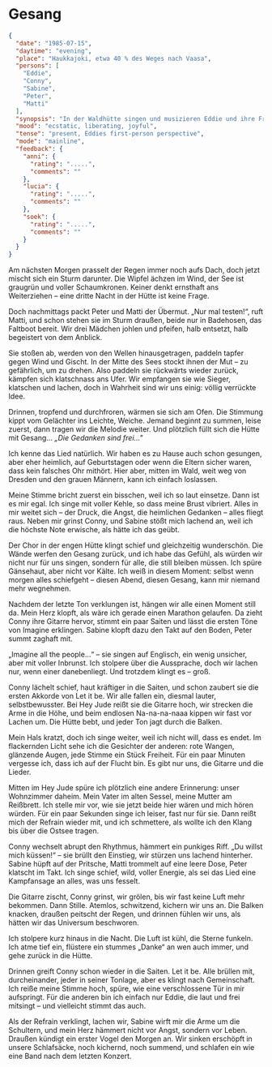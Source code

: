 # Gesang

```json
{
  "date": "1985-07-15",
  "daytime": "evening",
  "place": "Haukkajoki, etwa 40 % des Weges nach Vaasa",
  "persons": [
    "Eddie",
    "Conny",
    "Sabine",
    "Peter",
    "Matti"
  ],
  "synopsis": "In der Waldhütte singen und musizieren Eddie und ihre Freunde Lieder von Freiheitsliedern bis Beatles; Eddie fühlt sich zum ersten Mal wirklich frei und angenommen.",
  "mood": "ecstatic, liberating, joyful",
  "tense": "present, Eddies first-person perspective",
  "mode": "mainline",
  "feedback": {
    "anni": {
      "rating": ".....",
      "comments": ""
    },
    "lucia": {
      "rating": ".....",
      "comments": ""
    },
    "soek": {
      "rating": ".....",
      "comments": ""
    }
  }
}
```

Am nächsten Morgen prasselt der Regen immer noch aufs Dach, doch jetzt mischt sich ein Sturm darunter. Die Wipfel ächzen im Wind, der See ist graugrün und voller Schaumkronen. Keiner denkt ernsthaft ans Weiterziehen – eine dritte Nacht in der Hütte ist keine Frage.

Doch nachmittags packt Peter und Matti der Übermut. „Nur mal testen!“, ruft Matti, und schon stehen sie im Sturm draußen, beide nur in Badehosen, das Faltboot bereit. Wir drei Mädchen johlen und pfeifen, halb entsetzt, halb begeistert von dem Anblick.

Sie stoßen ab, werden von den Wellen hinausgetragen, paddeln tapfer gegen Wind und Gischt. In der Mitte des Sees stockt ihnen der Mut – zu gefährlich, um zu drehen. Also paddeln sie rückwärts wieder zurück, kämpfen sich klatschnass ans Ufer. Wir empfangen sie wie Sieger, klatschen und lachen, doch in Wahrheit sind wir uns einig: völlig verrückte Idee.

Drinnen, tropfend und durchfroren, wärmen sie sich am Ofen. Die Stimmung kippt vom Gelächter ins Leichte, Weiche. Jemand beginnt zu summen, leise zuerst, dann tragen wir die Melodie weiter. Und plötzlich füllt sich die Hütte mit Gesang… *„Die Gedanken sind frei…"*

Ich kenne das Lied natürlich. Wir haben es zu Hause auch schon gesungen, aber eher heimlich, auf Geburtstagen oder wenn die Eltern sicher waren, dass kein falsches Ohr mithört. Hier aber, mitten im Wald, weit weg von Dresden und den grauen Männern, kann ich einfach loslassen.

Meine Stimme bricht zuerst ein bisschen, weil ich so laut einsetze. Dann ist es mir egal. Ich singe mit voller Kehle, so dass meine Brust vibriert. Alles in mir weitet sich – der Druck, die Angst, die heimlichen Gedanken – alles fliegt raus. Neben mir grinst Conny, und Sabine stößt mich lachend an, weil ich die höchste Note erwische, als hätte ich das geübt.

Der Chor in der engen Hütte klingt schief und gleichzeitig wunderschön. Die Wände werfen den Gesang zurück, und ich habe das Gefühl, als würden wir nicht nur für uns singen, sondern für alle, die still bleiben müssen. Ich spüre Gänsehaut, aber nicht vor Kälte. Ich weiß in diesem Moment: selbst wenn morgen alles schiefgeht – diesen Abend, diesen Gesang, kann mir niemand mehr wegnehmen.

Nachdem der letzte Ton verklungen ist, hängen wir alle einen Moment still da. Mein Herz klopft, als wäre ich gerade einen Marathon gelaufen. Da zieht Conny ihre Gitarre hervor, stimmt ein paar Saiten und lässt die ersten Töne von Imagine erklingen. Sabine klopft dazu den Takt auf den Boden, Peter summt zaghaft mit.

„Imagine all the people…“ – sie singen auf Englisch, ein wenig unsicher, aber mit voller Inbrunst. Ich stolpere über die Aussprache, doch wir lachen nur, wenn einer danebenliegt. Und trotzdem klingt es – groß.

Conny lächelt schief, haut kräftiger in die Saiten, und schon zaubert sie die ersten Akkorde von Let it be. Wir alle fallen ein, diesmal lauter, selbstbewusster. Bei Hey Jude reißt sie die Gitarre hoch, wir strecken die Arme in die Höhe, und beim endlosen Na-na-na-naaa kippen wir fast vor Lachen um. Die Hütte bebt, und jeder Ton jagt durch die Balken.

Mein Hals kratzt, doch ich singe weiter, weil ich nicht will, dass es endet. Im flackernden Licht sehe ich die Gesichter der anderen: rote Wangen, glänzende Augen, jede Stimme ein Stück Freiheit. Für ein paar Minuten vergesse ich, dass ich auf der Flucht bin. Es gibt nur uns, die Gitarre und die Lieder.

Mitten im Hey Jude spüre ich plötzlich eine andere Erinnerung: unser Wohnzimmer daheim. Mein Vater im alten Sessel, meine Mutter am Reißbrett. Ich stelle mir vor, wie sie jetzt beide hier wären und mich hören würden. Für ein paar Sekunden singe ich leiser, fast nur für sie. Dann reißt mich der Refrain wieder mit, und ich schmettere, als wollte ich den Klang bis über die Ostsee tragen.

Conny wechselt abrupt den Rhythmus, hämmert ein punkiges Riff. „Du willst mich küssen!“ – sie brüllt den Einstieg, wir stürzen uns lachend hinterher. Sabine hüpft auf der Pritsche, Matti trommelt auf eine leere Dose, Peter klatscht im Takt. Ich singe schief, wild, voller Energie, als sei das Lied eine Kampfansage an alles, was uns fesselt.

Die Gitarre zischt, Conny grinst, wir grölen, bis wir fast keine Luft mehr bekommen. Dann Stille. Atemlos, schwitzend, kichern wir uns an. Die Balken knacken, draußen peitscht der Regen, und drinnen fühlen wir uns, als hätten wir das Universum beschworen.

Ich stolpere kurz hinaus in die Nacht. Die Luft ist kühl, die Sterne funkeln. Ich atme tief ein, flüstere ein stummes „Danke“ an wen auch immer, und gehe zurück in die Hütte.

Drinnen greift Conny schon wieder in die Saiten. Let it be. Alle brüllen mit, durcheinander, jeder in seiner Tonlage, aber es klingt nach Gemeinschaft. Ich reiße meine Stimme hoch, spüre, wie eine verschlossene Tür in mir aufspringt. Für die anderen bin ich einfach nur Eddie, die laut und frei mitsingt – und vielleicht stimmt das auch.

Als der Refrain verklingt, lachen wir, Sabine wirft mir die Arme um die Schultern, und mein Herz hämmert nicht vor Angst, sondern vor Leben. Draußen kündigt ein erster Vogel den Morgen an. Wir sinken erschöpft in unsere Schlafsäcke, noch kichernd, noch summend, und schlafen ein wie eine Band nach dem letzten Konzert.
